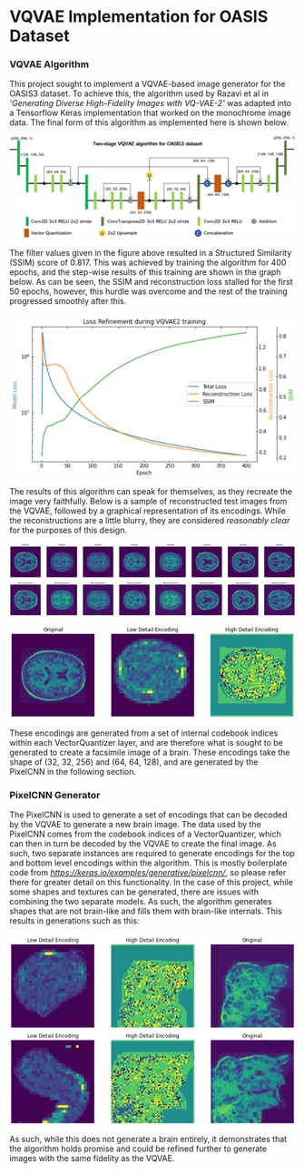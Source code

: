 # VQVAE Implementation for OASIS Dataset

### VQVAE Algorithm
This project sought to implement a VQVAE-based image generator for the OASIS3 dataset. To achieve this, the algorithm used by Razavi et al in *'Generating Diverse High-Fidelity Images with VQ-VAE-2'* was adapted into a Tensorflow Keras implementation that worked on the monochrome image data. The final form of this algorithm as implemented here is shown below.

![vqvae_diagram](images/vqvae_diagram.png)

The filter values given in the figure above resulted in a Structured Similarity (SSIM) score of 0.817. This was achieved by training the algorithm for 400 epochs, and the step-wise results of this training are shown in the graph below. As can be seen, the SSIM and reconstruction loss stalled for the first 50 epochs, however, this hurdle was overcome and the rest of the training progressed smoothly after this.

![vqvae_loss](images/vqvae_losses.png)

The results of this algorithm can speak for themselves, as they recreate the image very faithfully. Below is a sample of reconstructed test images from the VQVAE, followed by a graphical representation of its encodings. While the reconstructions are a little blurry, they are considered *reasonably clear* for the purposes of this design.

![vqvae_recon](images/vqvae_reconstructions.png)

![vqvae_encoded](images/vqvae_encodings.png)

These encodings are generated from a set of internal codebook indices within each VectorQuantizer layer, and are therefore what is sought to be generated to create a facsimile image of a brain. These encodings take the shape of (32, 32, 256) and (64, 64, 128), and are generated by the PixelCNN in the following section.


### PixelCNN Generator
The PixelCNN is used to generate a set of encodings that can be decoded by the VQVAE to generate a new brain image. The data used by the PixelCNN comes from the codebook indices of a VectorQuantizer, which can then in turn be decoded by the VQVAE to create the final image. As such, two separate instances are required to generate encodings for the top and bottom level encodings within the algorithm. This is mostly boilerplate code from *https://keras.io/examples/generative/pixelcnn/*, so please refer there for greater detail on this functionality. In the case of this project, while some shapes and textures can be generated, there are issues with combining the two separate models. As such, the algorithm generates shapes that are not brain-like and fills them with brain-like internals. This results in generations such as this:

![pixel_cnn](images/pixelcnn_generations.png)

As such, while this does not generate a brain entirely, it demonstrates that the algorithm holds promise and could be refined further to generate images with the same fidelity as the VQVAE.
